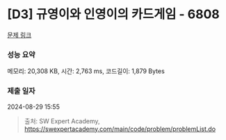 # [D3] 규영이와 인영이의 카드게임 - 6808 

[문제 링크](https://swexpertacademy.com/main/code/problem/problemDetail.do?contestProbId=AWgv9va6HnkDFAW0) 

### 성능 요약

메모리: 20,308 KB, 시간: 2,763 ms, 코드길이: 1,879 Bytes

### 제출 일자

2024-08-29 15:55



> 출처: SW Expert Academy, https://swexpertacademy.com/main/code/problem/problemList.do